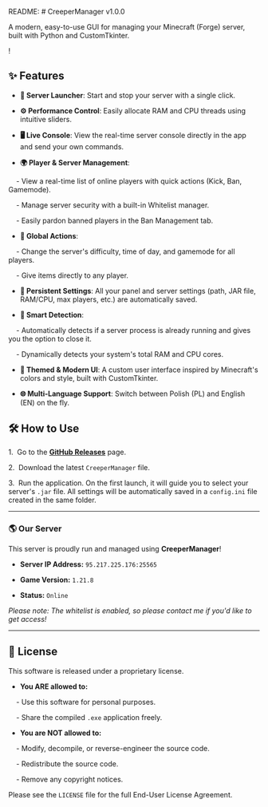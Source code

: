 README: # CreeperManager v1.0.0



A modern, easy-to-use GUI for managing your Minecraft (Forge) server, built with Python and CustomTkinter.



!



## ✨ Features



- **🚀 Server Launcher**: Start and stop your server with a single click.

- **⚙️ Performance Control**: Easily allocate RAM and CPU threads using intuitive sliders.

- **🖥️ Live Console**: View the real-time server console directly in the app and send your own commands.

- **🌍 Player & Server Management**:

    - View a real-time list of online players with quick actions (Kick, Ban, Gamemode).

    - Manage server security with a built-in Whitelist manager.

    - Easily pardon banned players in the Ban Management tab.

- **🔧 Global Actions**:

    - Change the server's difficulty, time of day, and gamemode for all players.

    - Give items directly to any player.

- **💾 Persistent Settings**: All your panel and server settings (path, JAR file, RAM/CPU, max players, etc.) are automatically saved.

- **🧠 Smart Detection**:

    - Automatically detects if a server process is already running and gives you the option to close it.

    - Dynamically detects your system's total RAM and CPU cores.

- **🎨 Themed & Modern UI**: A custom user interface inspired by Minecraft's colors and style, built with CustomTkinter.

- **🌐 Multi-Language Support**: Switch between Polish (PL) and English (EN) on the fly.



## 🛠️ How to Use



1.  Go to the **[GitHub Releases](https://github.com/tomszr/CreeperManager/releases)** page.

2.  Download the latest `CreeperManager` file.

3.  Run the application. On the first launch, it will guide you to select your server's `.jar` file. All settings will be automatically saved in a `config.ini` file created in the same folder.



---



### 🌎 Our Server



This server is proudly run and managed using **CreeperManager**!



- **Server IP Address:** `95.217.225.176:25565`

- **Game Version:** `1.21.8`

- **Status:** `Online`



*Please note: The whitelist is enabled, so please contact me if you'd like to get access!*



---



## 📜 License



This software is released under a proprietary license.



- **You ARE allowed to:**

    - Use this software for personal purposes.

    - Share the compiled `.exe` application freely.

- **You are NOT allowed to:**

    - Modify, decompile, or reverse-engineer the source code.

    - Redistribute the source code.

    - Remove any copyright notices.



Please see the `LICENSE` file for the full End-User License Agreement.
